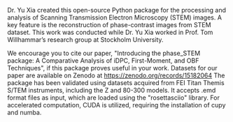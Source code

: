 Dr. Yu Xia created this open-source Python package for the processing and analysis of Scanning Transmission Electron Microscopy (STEM) images. A key feature is the reconstruction of phase-contrast images from STEM dataset. This work was conducted while Dr. Yu Xia worked in Prof. Tom Willhammar’s research group at Stockholm University.

We encourage you to cite our paper, "Introducing the phase_STEM package: A Comparative Analysis of iDPC, First-Moment, and OBF Techniques", if this package proves useful in your work.
Datasets for our paper are available on Zenodo at https://zenodo.org/records/15182064
The package has been validated using datasets acquired from FEI Titan Themis S/TEM instruments, including the Z and 80-300 models. It accepts .emd format files as input, which are loaded using the "rosettasciio" library. For accelerated computation, CUDA is utilized, requiring the installation of cupy and numba.







